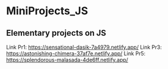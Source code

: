 # MiniProjects_JS
## Elementary projects on JS

Link Pr1: https://sensational-dasik-7a4979.netlify.app/
Link Pr3: https://astonishing-chimera-37af7e.netlify.app/
Link Pr5: https://splendorous-malasada-4de6ff.netlify.app/
